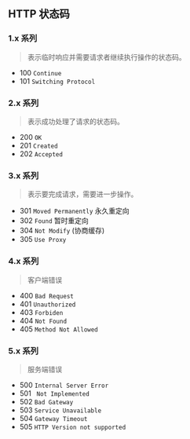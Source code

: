 ## HTTP 状态码

### 1.x 系列

> 表示临时响应并需要请求者继续执行操作的状态码。

- 100 `Continue`
- 101 `Switching Protocol`

### 2.x 系列

> 表示成功处理了请求的状态码。

- 200 `OK`
- 201 `Created`
- 202 `Accepted`

### 3.x 系列

> 表示要完成请求，需要进一步操作。

- 301 `Moved Permanently` 永久重定向
- 302 `Found` 暂时重定向
- 304 `Not Modify` (协商缓存)
- 305 `Use Proxy`

### 4.x 系列

> 客户端错误

- 400 `Bad Request`
- 401 `Unauthorized`
- 403 `Forbiden`
- 404 `Not Found`
- 405 `Method Not Allowed`

### 5.x 系列

> 服务端错误

- 500 `Internal Server Error`
- 501 ` Not Implemented`
- 502 `Bad Gateway`
- 503 `Service Unavailable`
- 504 `Gateway Timeout`
- 505 `HTTP Version not supported`
